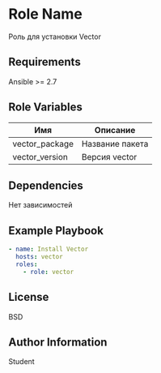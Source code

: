 Role Name
=========

Роль для установки Vector

Requirements
------------

Ansible >= 2.7

Role Variables
--------------

| Имя | Описание |
| ---- | ------- |
| vector_package | Название пакета |
| vector_version | Версия vector |

Dependencies
------------

Нет зависимостей

Example Playbook
----------------

```YAML
- name: Install Vector
  hosts: vector
  roles:
    - role: vector
```
	
License
-------

BSD

Author Information
------------------

Student

